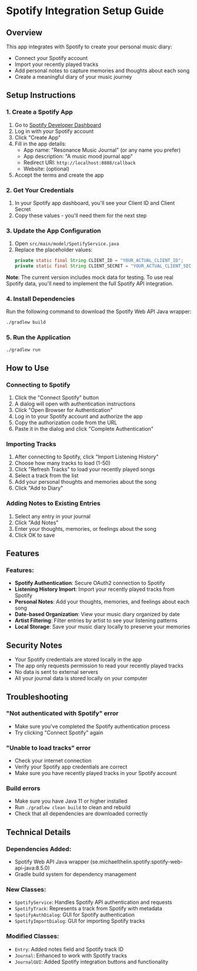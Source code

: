 # Spotify Integration Setup Guide

## Overview
This app integrates with Spotify to create your personal music diary:
- Connect your Spotify account
- Import your recently played tracks
- Add personal notes to capture memories and thoughts about each song
- Create a meaningful diary of your music journey

## Setup Instructions

### 1. Create a Spotify App
1. Go to [Spotify Developer Dashboard](https://developer.spotify.com/dashboard)
2. Log in with your Spotify account
3. Click "Create App"
4. Fill in the app details:
   - App name: "Resonance Music Journal" (or any name you prefer)
   - App description: "A music mood journal app"
   - Redirect URI: `http://localhost:8888/callback`
   - Website: (optional)
5. Accept the terms and create the app

### 2. Get Your Credentials
1. In your Spotify app dashboard, you'll see your Client ID and Client Secret
2. Copy these values - you'll need them for the next step

### 3. Update the App Configuration
1. Open `src/main/model/SpotifyService.java`
2. Replace the placeholder values:
   ```java
   private static final String CLIENT_ID = "YOUR_ACTUAL_CLIENT_ID";
   private static final String CLIENT_SECRET = "YOUR_ACTUAL_CLIENT_SECRET";
   ```

**Note**: The current version includes mock data for testing. To use real Spotify data, you'll need to implement the full Spotify API integration.

### 4. Install Dependencies
Run the following command to download the Spotify Web API Java wrapper:
```bash
./gradlew build
```

### 5. Run the Application
```bash
./gradlew run
```

## How to Use

### Connecting to Spotify
1. Click the "Connect Spotify" button
2. A dialog will open with authentication instructions
3. Click "Open Browser for Authentication"
4. Log in to your Spotify account and authorize the app
5. Copy the authorization code from the URL
6. Paste it in the dialog and click "Complete Authentication"

### Importing Tracks
1. After connecting to Spotify, click "Import Listening History"
2. Choose how many tracks to load (1-50)
3. Click "Refresh Tracks" to load your recently played songs
4. Select a track from the list
5. Add your personal thoughts and memories about the song
6. Click "Add to Diary"

### Adding Notes to Existing Entries
1. Select any entry in your journal
2. Click "Add Notes"
3. Enter your thoughts, memories, or feelings about the song
4. Click OK to save

## Features

### Features:
- **Spotify Authentication**: Secure OAuth2 connection to Spotify
- **Listening History Import**: Import your recently played tracks from Spotify
- **Personal Notes**: Add your thoughts, memories, and feelings about each song
- **Date-based Organization**: View your music diary organized by date
- **Artist Filtering**: Filter entries by artist to see your listening patterns
- **Local Storage**: Save your music diary locally to preserve your memories

## Security Notes
- Your Spotify credentials are stored locally in the app
- The app only requests permission to read your recently played tracks
- No data is sent to external servers
- All your journal data is stored locally on your computer

## Troubleshooting

### "Not authenticated with Spotify" error
- Make sure you've completed the Spotify authentication process
- Try clicking "Connect Spotify" again

### "Unable to load tracks" error
- Check your internet connection
- Verify your Spotify app credentials are correct
- Make sure you have recently played tracks in your Spotify account

### Build errors
- Make sure you have Java 11 or higher installed
- Run `./gradlew clean build` to clean and rebuild
- Check that all dependencies are downloaded correctly

## Technical Details

### Dependencies Added:
- Spotify Web API Java wrapper (se.michaelthelin.spotify:spotify-web-api-java:8.5.0)
- Gradle build system for dependency management

### New Classes:
- `SpotifyService`: Handles Spotify API authentication and requests
- `SpotifyTrack`: Represents a track from Spotify with metadata
- `SpotifyAuthDialog`: GUI for Spotify authentication
- `SpotifyImportDialog`: GUI for importing Spotify tracks

### Modified Classes:
- `Entry`: Added notes field and Spotify track ID
- `Journal`: Enhanced to work with Spotify tracks
- `JournalGUI`: Added Spotify integration buttons and functionality 